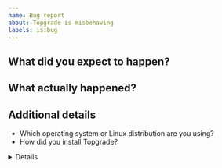 ```yaml
---
name: Bug report
about: Topgrade is misbehaving
labels: is:bug
---
```


<!-- If you're here to report about a "No asset found" error, please make sure that an hour has been passed since the last release was made. -->

## What did you expect to happen?


## What actually happened?


## Additional details
- Which operating system or Linux distribution are you using?
- How did you install Topgrade?

<!--
Run `topgrade --dry-run` to see which commands Topgrade is running.
If the command seems wrong and you know why pleaes tell us so.
If the command seems fine try to run it yourself
and tell us if you got a different result from Topgrade.
-->

<details><pre>
Paste the output of `topgrade -v`
</pre></details>
